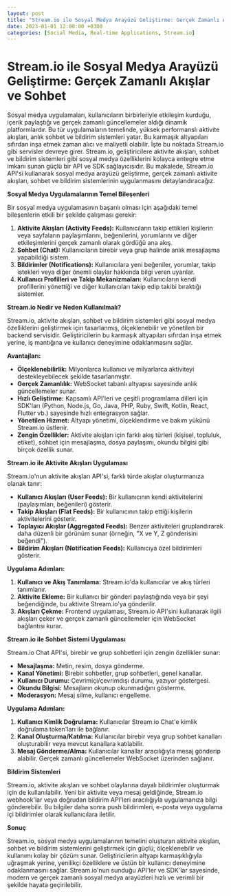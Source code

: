 ```yaml
---
layout: post
title: "Stream.io ile Sosyal Medya Arayüzü Geliştirme: Gerçek Zamanlı Akışlar ve Sohbet"
date: 2023-01-01 12:00:00 +0300
categories: [Social Media, Real-time Applications, Stream.io]
---
```


# Stream.io ile Sosyal Medya Arayüzü Geliştirme: Gerçek Zamanlı Akışlar ve Sohbet

Sosyal medya uygulamaları, kullanıcıların birbirleriyle etkileşim kurduğu, içerik paylaştığı ve gerçek zamanlı güncellemeler aldığı dinamik platformlardır. Bu tür uygulamaların temelinde, yüksek performanslı aktivite akışları, anlık sohbet ve bildirim sistemleri yatar. Bu karmaşık altyapıları sıfırdan inşa etmek zaman alıcı ve maliyetli olabilir. İşte bu noktada Stream.io gibi servisler devreye girer. Stream.io, geliştiricilere aktivite akışları, sohbet ve bildirim sistemleri gibi sosyal medya özelliklerini kolayca entegre etme imkanı sunan güçlü bir API ve SDK sağlayıcısıdır. Bu makalede, Stream.io API'si kullanarak sosyal medya arayüzü geliştirme, gerçek zamanlı aktivite akışları, sohbet ve bildirim sistemlerinin uygulanmasını detaylandıracağız.

**Sosyal Medya Uygulamalarının Temel Bileşenleri**

Bir sosyal medya uygulamasının başarılı olması için aşağıdaki temel bileşenlerin etkili bir şekilde çalışması gerekir:

1.  **Aktivite Akışları (Activity Feeds):** Kullanıcıların takip ettikleri kişilerin veya sayfaların paylaşımlarını, beğenilerini, yorumlarını ve diğer etkileşimlerini gerçek zamanlı olarak gördüğü ana akış.
2.  **Sohbet (Chat):** Kullanıcıların birebir veya grup halinde anlık mesajlaşma yapabildiği sistem.
3.  **Bildirimler (Notifications):** Kullanıcılara yeni beğeniler, yorumlar, takip istekleri veya diğer önemli olaylar hakkında bilgi veren uyarılar.
4.  **Kullanıcı Profilleri ve Takip Mekanizmaları:** Kullanıcıların kendi profillerini yönettiği ve diğer kullanıcıları takip edip takibi bıraktığı sistemler.

**Stream.io Nedir ve Neden Kullanılmalı?**

Stream.io, aktivite akışları, sohbet ve bildirim sistemleri gibi sosyal medya özelliklerini geliştirmek için tasarlanmış, ölçeklenebilir ve yönetilen bir backend servisidir. Geliştiricilerin bu karmaşık altyapıları sıfırdan inşa etmek yerine, iş mantığına ve kullanıcı deneyimine odaklanmasını sağlar.

**Avantajları:**

*   **Ölçeklenebilirlik:** Milyonlarca kullanıcı ve milyarlarca aktiviteyi destekleyebilecek şekilde tasarlanmıştır.
*   **Gerçek Zamanlılık:** WebSocket tabanlı altyapısı sayesinde anlık güncellemeler sunar.
*   **Hızlı Geliştirme:** Kapsamlı API'leri ve çeşitli programlama dilleri için SDK'ları (Python, Node.js, Go, Java, PHP, Ruby, Swift, Kotlin, React, Flutter vb.) sayesinde hızlı entegrasyon sağlar.
*   **Yönetilen Hizmet:** Altyapı yönetimi, ölçeklendirme ve bakım yükünü Stream.io üstlenir.
*   **Zengin Özellikler:** Aktivite akışları için farklı akış türleri (kişisel, topluluk, etiket), sohbet için mesajlaşma, dosya paylaşımı, okundu bilgisi gibi birçok özellik sunar.

**Stream.io ile Aktivite Akışları Uygulaması**

Stream.io'nun aktivite akışları API'si, farklı türde akışlar oluşturmanıza olanak tanır:

*   **Kullanıcı Akışları (User Feeds):** Bir kullanıcının kendi aktivitelerini (paylaşımları, beğenileri) gösterir.
*   **Takip Akışları (Flat Feeds):** Bir kullanıcının takip ettiği kişilerin aktivitelerini gösterir.
*   **Toplayıcı Akışlar (Aggregated Feeds):** Benzer aktiviteleri gruplandırarak daha düzenli bir görünüm sunar (örneğin, "X ve Y, Z gönderisini beğendi").
*   **Bildirim Akışları (Notification Feeds):** Kullanıcıya özel bildirimleri gösterir.

**Uygulama Adımları:**

1.  **Kullanıcı ve Akış Tanımlama:** Stream.io'da kullanıcılar ve akış türleri tanımlanır.
2.  **Aktivite Ekleme:** Bir kullanıcı bir gönderi paylaştığında veya bir şeyi beğendiğinde, bu aktivite Stream.io'ya gönderilir.
3.  **Akışları Çekme:** Frontend uygulaması, Stream.io API'sini kullanarak ilgili akışları çeker ve gerçek zamanlı güncellemeler için WebSocket bağlantısı kurar.

**Stream.io ile Sohbet Sistemi Uygulaması**

Stream.io Chat API'si, birebir ve grup sohbetleri için zengin özellikler sunar:

*   **Mesajlaşma:** Metin, resim, dosya gönderme.
*   **Kanal Yönetimi:** Birebir sohbetler, grup sohbetleri, genel kanallar.
*   **Kullanıcı Durumu:** Çevrimiçi/çevrimdışı durumu, yazıyor göstergesi.
*   **Okundu Bilgisi:** Mesajların okunup okunmadığını gösterme.
*   **Moderasyon:** Mesaj silme, kullanıcı engelleme.

**Uygulama Adımları:**

1.  **Kullanıcı Kimlik Doğrulama:** Kullanıcılar Stream.io Chat'e kimlik doğrulama token'ları ile bağlanır.
2.  **Kanal Oluşturma/Katılma:** Kullanıcılar birebir veya grup sohbet kanalları oluşturabilir veya mevcut kanallara katılabilir.
3.  **Mesaj Gönderme/Alma:** Kullanıcılar kanallar aracılığıyla mesaj gönderip alabilir. Gerçek zamanlı güncellemeler WebSocket üzerinden sağlanır.

**Bildirim Sistemleri**

Stream.io, aktivite akışları ve sohbet olaylarına dayalı bildirimler oluşturmak için de kullanılabilir. Yeni bir aktivite veya mesaj geldiğinde, Stream.io webhook'lar veya doğrudan bildirim API'leri aracılığıyla uygulamanıza bilgi gönderebilir. Bu bilgiler daha sonra push bildirimleri, e-posta veya uygulama içi bildirimler olarak kullanıcılara iletilir.

**Sonuç**

Stream.io, sosyal medya uygulamalarının temelini oluşturan aktivite akışları, sohbet ve bildirim sistemlerini geliştirmek için güçlü, ölçeklenebilir ve kullanımı kolay bir çözüm sunar. Geliştiricilerin altyapı karmaşıklığıyla uğraşmak yerine, yenilikçi özelliklere ve üstün bir kullanıcı deneyimine odaklanmasını sağlar. Stream.io'nun sunduğu API'ler ve SDK'lar sayesinde, modern ve gerçek zamanlı sosyal medya arayüzleri hızlı ve verimli bir şekilde hayata geçirilebilir.